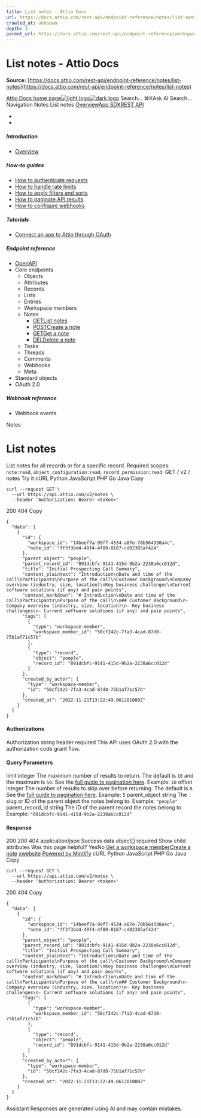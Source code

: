 ```yaml
---
title: List notes - Attio Docs
url: https://docs.attio.com/rest-api/endpoint-reference/notes/list-notes
crawled_at: unknown
depth: 3
parent_url: https://docs.attio.com/rest-api/endpoint-reference/workspace-members/get-a-workspace-member
---
```


# List notes - Attio Docs

**Source:** [https://docs.attio.com/rest-api/endpoint-reference/notes/list-notes](https://docs.attio.com/rest-api/endpoint-reference/notes/list-notes)

[Attio Docs home page![light logo](https://mintlify.s3.us-west-1.amazonaws.com/attio/logo/light.svg)![dark logo](https://mintlify.s3.us-west-1.amazonaws.com/attio/logo/dark.svg)](https://docs.attio.com/)
Search...
⌘KAsk AI
Search...
Navigation
Notes
List notes
[Overview](https://docs.attio.com/docs/overview)[App SDK](https://docs.attio.com/sdk/introduction)[REST API](https://docs.attio.com/rest-api/overview)
* [](https://build.attio.com/)
* [](https://attio.com/help)
##### Introduction
  * [Overview](https://docs.attio.com/rest-api/overview)


##### How-to guides
  * [How to authenticate requests](https://docs.attio.com/rest-api/how-to/authentication)
  * [How to handle rate limits](https://docs.attio.com/rest-api/how-to/rate-limiting)
  * [How to apply filters and sorts](https://docs.attio.com/rest-api/how-to/filtering-and-sorting)
  * [How to paginate API results](https://docs.attio.com/rest-api/how-to/pagination)
  * [How to configure webhooks](https://docs.attio.com/rest-api/how-to/webhooks)


##### Tutorials
  * [Connect an app to Attio through OAuth](https://docs.attio.com/rest-api/tutorials/connect-an-app-through-oauth)


##### Endpoint reference
  * [OpenAPI](https://docs.attio.com/rest-api/endpoint-reference/openapi)
  * Core endpoints
    * Objects
    * Attributes
    * Records
    * Lists
    * Entries
    * Workspace members
    * Notes
      * [GETList notes](https://docs.attio.com/rest-api/endpoint-reference/notes/list-notes)
      * [POSTCreate a note](https://docs.attio.com/rest-api/endpoint-reference/notes/create-a-note)
      * [GETGet a note](https://docs.attio.com/rest-api/endpoint-reference/notes/get-a-note)
      * [DELDelete a note](https://docs.attio.com/rest-api/endpoint-reference/notes/delete-a-note)
    * Tasks
    * Threads
    * Comments
    * Webhooks
    * Meta
  * Standard objects
  * OAuth 2.0


##### Webhook reference
  * Webhook events


Notes
# List notes
List notes for all records or for a specific record.
Required scopes: `note:read`, `object_configuration:read`, `record_permission:read`.
GET
/
v2
/
notes
Try it
cURL
Python
JavaScript
PHP
Go
Java
Copy
```
curl --request GET \
  --url https://api.attio.com/v2/notes \
  --header 'Authorization: Bearer <token>'
```

200
404
Copy
```
{
  "data": [
    {
      "id": {
        "workspace_id": "14beef7a-99f7-4534-a87e-70b564330a4c",
        "note_id": "ff3f3bd4-40f4-4f80-8187-cd02385af424"
      },
      "parent_object": "people",
      "parent_record_id": "891dcbfc-9141-415d-9b2a-2238a6cc012d",
      "title": "Initial Prospecting Call Summary",
      "content_plaintext": "Introduction\nDate and time of the call\nParticipants\nPurpose of the call\nCustomer Background\nCompany overview (industry, size, location)\nKey business challenges\nCurrent software solutions (if any) and pain points",
      "content_markdown": "# Introduction\nDate and time of the call\nParticipants\nPurpose of the call\n\n## Customer Background\n- Company overview (industry, size, location)\n- Key business challenges\n- Current software solutions (if any) and pain points",
      "tags": [
        {
          "type": "workspace-member",
          "workspace_member_id": "50cf242c-7fa3-4cad-87d0-75b1af71c57b"
        },
        {
          "type": "record",
          "object": "people",
          "record_id": "891dcbfc-9141-415d-9b2a-2238a6cc012d"
        }
      ],
      "created_by_actor": {
        "type": "workspace-member",
        "id": "50cf242c-7fa3-4cad-87d0-75b1af71c57b"
      },
      "created_at": "2022-11-21T13:22:49.061281000Z"
    }
  ]
}
```

#### Authorizations
[​](https://docs.attio.com/rest-api/endpoint-reference/notes/list-notes#authorization-authorization)
Authorization
string
header
required
This API uses OAuth 2.0 with the authorization code grant flow.
#### Query Parameters
[​](https://docs.attio.com/rest-api/endpoint-reference/notes/list-notes#parameter-limit)
limit
integer
The maximum number of results to return. The default is `10` and the maximum is `50`. See the [full guide to pagination here](https://docs.attio.com/rest-api/how-to/pagination).
Example:
`10`
[​](https://docs.attio.com/rest-api/endpoint-reference/notes/list-notes#parameter-offset)
offset
integer
The number of results to skip over before returning. The default is `0`. See the [full guide to pagination here](https://docs.attio.com/rest-api/how-to/pagination).
Example:
`5`
[​](https://docs.attio.com/rest-api/endpoint-reference/notes/list-notes#parameter-parent-object)
parent_object
string
The slug or ID of the parent object the notes belong to.
Example:
`"people"`
[​](https://docs.attio.com/rest-api/endpoint-reference/notes/list-notes#parameter-parent-record-id)
parent_record_id
string
The ID of the parent record the notes belong to.
Example:
`"891dcbfc-9141-415d-9b2a-2238a6cc012d"`
#### Response
200
200 404
application/json
Success
[​](https://docs.attio.com/rest-api/endpoint-reference/notes/list-notes#response-data)
data
object[]
required
Show child attributes
Was this page helpful?
YesNo
[Get a workspace member](https://docs.attio.com/rest-api/endpoint-reference/workspace-members/get-a-workspace-member)[Create a note](https://docs.attio.com/rest-api/endpoint-reference/notes/create-a-note)
[x](https://x.com/Attio)[website](https://attio.com)
[Powered by Mintlify](https://mintlify.com/preview-request?utm_campaign=poweredBy&utm_medium=referral&utm_source=docs.attio.com)
cURL
Python
JavaScript
PHP
Go
Java
Copy
```
curl --request GET \
  --url https://api.attio.com/v2/notes \
  --header 'Authorization: Bearer <token>'
```

200
404
Copy
```
{
  "data": [
    {
      "id": {
        "workspace_id": "14beef7a-99f7-4534-a87e-70b564330a4c",
        "note_id": "ff3f3bd4-40f4-4f80-8187-cd02385af424"
      },
      "parent_object": "people",
      "parent_record_id": "891dcbfc-9141-415d-9b2a-2238a6cc012d",
      "title": "Initial Prospecting Call Summary",
      "content_plaintext": "Introduction\nDate and time of the call\nParticipants\nPurpose of the call\nCustomer Background\nCompany overview (industry, size, location)\nKey business challenges\nCurrent software solutions (if any) and pain points",
      "content_markdown": "# Introduction\nDate and time of the call\nParticipants\nPurpose of the call\n\n## Customer Background\n- Company overview (industry, size, location)\n- Key business challenges\n- Current software solutions (if any) and pain points",
      "tags": [
        {
          "type": "workspace-member",
          "workspace_member_id": "50cf242c-7fa3-4cad-87d0-75b1af71c57b"
        },
        {
          "type": "record",
          "object": "people",
          "record_id": "891dcbfc-9141-415d-9b2a-2238a6cc012d"
        }
      ],
      "created_by_actor": {
        "type": "workspace-member",
        "id": "50cf242c-7fa3-4cad-87d0-75b1af71c57b"
      },
      "created_at": "2022-11-21T13:22:49.061281000Z"
    }
  ]
}
```

Assistant
Responses are generated using AI and may contain mistakes.
